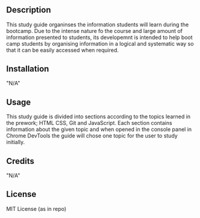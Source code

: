 # <Prework Study Guide Webpage>

## Description

This study guide organinses the information students will learn during the bootcamp. Due to the intense nature fo the course and large amount of information presented to students, its developemnt is intended to help boot camp students by organising information in a logical and systematic way so that it can be easily accessed when required. 



## Installation

"N/A"

## Usage

This study guide is divided into sections according to the topics learned in the prework; HTML CSS, Git and JavaScript. Each section contains information about the given topic and when opened in the console panel in Chrome DevTools the guide will chose one topic for the user to study initially.

## Credits

"N/A"

## License

MIT License (as in repo)
